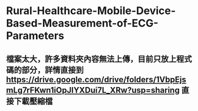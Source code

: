 # Rural-Healthcare-Mobile-Device-Based-Measurement-of-ECG-Parameters
## 檔案太大，許多資料夾內容無法上傳，目前只放上程式碼的部分，詳情直接到 https://drive.google.com/drive/folders/1VbpEjsmLg7rFKwn1iOpJIYXDui7L_XRw?usp=sharing 直接下載壓縮檔
